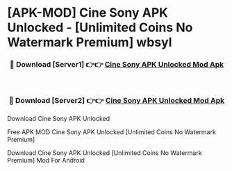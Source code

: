 # [APK-MOD] Cine Sony APK Unlocked - [Unlimited Coins No Watermark Premium] wbsyl



<div align="center">
<h3>🔴 Download [Server1] 👉👉 <a href="https://momento.my/?title=Cine_Sony_APK_Unlocked">Cine Sony APK Unlocked Mod Apk</a></h3><br>

<h3>🔴 Download [Server2] 👉👉 <a href="https://momento.my/?title=Cine_Sony_APK_Unlocked">Cine Sony APK Unlocked Mod Apk</a></h3>
</div>



Download Cine Sony APK Unlocked 

Free APK MOD Cine Sony APK Unlocked [Unlimited Coins No Watermark Premium]

Download Cine Sony APK Unlocked [Unlimited Coins No Watermark Premium] Mod For Android
